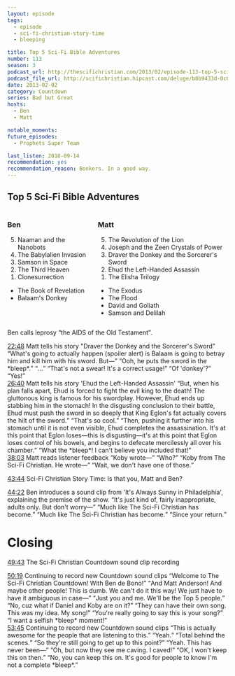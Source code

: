 ```yaml
---
layout: episode
tags:
  - episode
  - sci-fi-christian-story-time
  - bleeping

title: Top 5 Sci-Fi Bible Adventures
number: 113
season: 3
podcast_url: http://thescifichristian.com/2013/02/episode-113-top-5-sci-fi-bible-adventures/
podcast_file_url: http://scifichristian.hipcast.com/deluge/b8b9433d-0c0d-fbd8-e83d-55ef35fe0ee6.mp3
date: 2013-02-02
category: Countdown
series: Bad but Great
hosts:
  - Ben
  - Matt

notable_moments:
future_episodes:
  - Prophets Super Team 

last_listen: 2018-09-14
recommendation: yes
recommendation_reason: Bonkers. In a good way.
---
```


<div class="top-five">
  <h2 class="has-text-centered">Top 5 Sci-Fi Bible Adventures</h2>
  <div class="columns">
    <div class="column ben">
      <h3>Ben</h3>
      <ol reversed>
        <li>Naaman and the Nanobots
        <li>The Babylalien Invasion
        <li>Samson in Space
        <li>The Third Heaven
        <li>Clonesurrection
      </ol>
      <ul class="runner-ups">
        <li>The Book of Revelation
        <li>Balaam's Donkey
      </ul>
    </div>
    <div class="column matt">
      <h3>Matt</h3>
      <ol reversed>
        <li>The Revolution of the Lion 
        <li>Joseph and the Zeen Crystals of Power
        <li>Draver the Donkey and the Sorcerer's Sword
        <li>Ehud the Left-Handed Assassin
        <li>The Elisha Trilogy
      </ol>
      <ul class="runner-ups">
        <li>The Exodus
        <li>The Flood 
        <li>David and Goliath
        <li>Samson and Delilah
      </ul>
    </div>
  </div>
</div>

Ben calls leprosy <q class="ben inline">the AIDS of the Old Testament</q>.

<div class="quote">
  <a class="timestamp tag is-medium is-rounded is-primary" href="http://scifichristian.hipcast.com/deluge/b8b9433d-0c0d-fbd8-e83d-55ef35fe0ee6.mp3#t=00:22:48">22:48</a>
  <span class="quote-context is-size-6">Matt tells his story "Draver the Donkey and the Sorcerer's Sword"</span>
  <q class="matt">What's going to actually happen (spoiler alert) is Balaam is going to betray him and kill him with his sword. But—</q>
  <q class="ben">Ooh, he puts the sword in the *bleep*.</q>
  <q class="matt">...</q>
  <q class="ben">That's not a swear! It's a correct usage!</q>
  <q class="matt">Of 'donkey'?</q>
  <q class="ben">Yes!</q>
</div>

<div class="quote">
  <a class="timestamp tag is-medium is-rounded is-primary" href="http://scifichristian.hipcast.com/deluge/b8b9433d-0c0d-fbd8-e83d-55ef35fe0ee6.mp3#t=00:26:40">26:40</a>
  <span class="quote-context is-size-6">Matt tells his story 'Ehud the Left-Handed Assassin'</span>
  <q class="matt">But, when his plan falls apart, Ehud is forced to fight the evil king to the death! The gluttonous king is famous for his swordplay. However, Ehud ends up stabbing him in the stomach! In the disgusting conclusion to their battle, Ehud must push the sword in so deeply that King Eglon's fat actually covers the hilt of the sword.</q>
  <q class="ben">That's so cool.</q>
  <q class="matt">Then, pushing it further into his stomach until it is not even visible, Ehud completes the assassination. It's at this point that Eglon loses—this is disgusting—it's at this point that Eglon loses control of his bowels, and begins to defecate mercilessly all over his chamber.</q>
  <q class="ben">What the *bleep*! I can't believe you included that!</q>
</div>

<div class="quote">
  <a class="timestamp tag is-medium is-rounded is-primary" href="http://scifichristian.hipcast.com/deluge/b8b9433d-0c0d-fbd8-e83d-55ef35fe0ee6.mp3#t=00:38:03">38:03</a>
  <span class="quote-context is-size-6">Matt reads listener feedback</span>
  <q class="matt">Koby wrote—</q>
  <q class="ben">Who?</q>
  <q class="matt">Koby from The Sci-Fi Christian. He wrote—</q>
  <q class="ben">Wait, we don't have one of those.</q>
</div>

<a class="timestamp tag is-medium is-rounded is-primary" href="http://scifichristian.hipcast.com/deluge/b8b9433d-0c0d-fbd8-e83d-55ef35fe0ee6.mp3#t=00:43:44">43:44</a> Sci-Fi Christian Story Time: Is that you, Matt and Ben? 

<div class="quote">
  <a class="timestamp tag is-medium is-rounded is-primary" href="http://scifichristian.hipcast.com/deluge/b8b9433d-0c0d-fbd8-e83d-55ef35fe0ee6.mp3#t=00:44:22">44:22</a>
  <span class="quote-context is-size-6">Ben introduces a sound clip from 'It's Always Sunny in Philadelphia', explaining the premise of the show.</span>
  <q class="ben">It's just kind of, fairly inappropriate, adults only. But don't worry—</q>
  <q class="matt">Much like The Sci-Fi Christian has become.</q>
  <q class="ben">Much like The Sci-Fi Christian has become.</q>
  <q class="matt">Since your return.</q>
</div>



# Closing 
<a class="timestamp tag is-medium is-rounded is-primary" href="http://scifichristian.hipcast.com/deluge/b8b9433d-0c0d-fbd8-e83d-55ef35fe0ee6.mp3#t=00:49:43">49:43</a> The Sci-Fi Christian Countdown sound clip recording

<div class="quote">
  <a class="timestamp tag is-medium is-rounded is-primary" href="http://scifichristian.hipcast.com/deluge/b8b9433d-0c0d-fbd8-e83d-55ef35fe0ee6.mp3#t=00:50:19">50:19</a>
  <span class="quote-context is-size-6">Continuing to record new Countdown sound clips</span>
  <q class="ben">Welcome to The Sci-Fi Christian Countdown! With Ben de Bono!</q>
  <q class="matt">And Matt Anderson! And maybe other people! This is dumb. We can't do it this way! We just have to have it ambiguous in case—</q>
  <q class="ben">Just you and me. We'll be the Top 5 people.</q>
  <q class="matt">No, cuz what if Daniel and Koby are on it?</q>
  <q class="ben">They can have their own song. This was my idea. My song!</q>
  <q class="matt">You're really going to say this is your song?</q>
  <q class="ben">I want a selfish *bleep* moment!</q>
</div>

<div class="quote">
  <a class="timestamp tag is-medium is-rounded is-primary" href="http://scifichristian.hipcast.com/deluge/b8b9433d-0c0d-fbd8-e83d-55ef35fe0ee6.mp3#t=00:53:45">53:45</a>
  <span class="quote-context is-size-6">Continuing to record new Countdown sound clips</span>
  <q class="matt">This is actually awesome for the people that are listening to this.</q>
  <q class="ben">Yeah.</q>
  <q class="ben">Total behind the scenes.</q>
  <q class="ben">So they're still going to get up to this point?</q>
  <q class="matt">Yeah. This has never been—</q>
  <q class="ben">Oh, but now they see me caving. I caved!</q>
  <q class="matt">OK, I won't keep this on then.</q>
  <q class="ben">No, you can keep this on. It's good for people to know I'm not a complete *bleep*.</q>
</div>